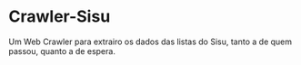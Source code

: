 # Crawler-Sisu
Um Web Crawler para extrairo os dados das listas do Sisu, tanto a de quem passou, quanto a de espera.
